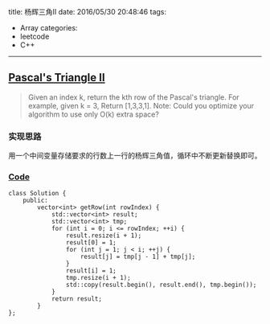 title: 杨辉三角II
date: 2016/05/30 20:48:46
tags:
- Array
categories:
- leetcode
- C++

---
## [Pascal's Triangle II](https://leetcode.com/problems/pascals-triangle-ii/)
> Given an index k, return the kth row of the Pascal's triangle.
> For example, given k = 3,
> Return [1,3,3,1].
> Note:
> Could you optimize your algorithm to use only O(k) extra space?

### 实现思路
用一个中间变量存储要求的行数上一行的杨辉三角值，循环中不断更新替换即可。

### [Code](https://github.com/Finalcheat/leetcode/blob/master/src/Pascals-Triangle-II.cpp)
```
class Solution {
    public:
        vector<int> getRow(int rowIndex) {
            std::vector<int> result;
            std::vector<int> tmp;
            for (int i = 0; i <= rowIndex; ++i) {
                result.resize(i + 1);
                result[0] = 1;
                for (int j = 1; j < i; ++j) {
                    result[j] = tmp[j - 1] + tmp[j];
                }
                result[i] = 1;
                tmp.resize(i + 1);
                std::copy(result.begin(), result.end(), tmp.begin());
            }
            return result;
        }
};
```
